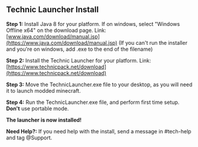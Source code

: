 ## Technic Launcher Install

**Step 1:** Install Java 8 for your platform. If on windows, select "Windows Offline x64" on the download page. Link: [www.java.com/download/manual.jsp](https://www.java.com/download/manual.jsp)
(If you can't run the installer and you're on windows, add .exe to the end of the filename)

**Step 2:** Install the Technic Launcher for your platform. Link: [https://www.technicpack.net/download](https://www.technicpack.net/download)

**Step 3:** Move the TechnicLauncher.exe file to your desktop, as you will need it to launch modded minecraft.

**Step 4:** Run the TechnicLauncher.exe file, and perform first time setup. **Don't** use portable mode.

**The launcher is now installed!**

**Need Help?:** If you need help with the install, send a message in #tech-help and tag @Support.
